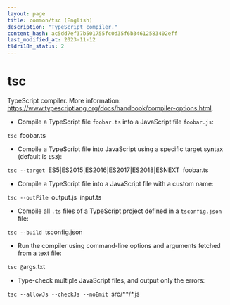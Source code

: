 ```yaml
---
layout: page
title: common/tsc (English)
description: "TypeScript compiler."
content_hash: ac5dd7ef37b501755fc0d35f6b34612583402eff
last_modified_at: 2023-11-12
tldri18n_status: 2
---
```

# tsc

TypeScript compiler.
More information: <https://www.typescriptlang.org/docs/handbook/compiler-options.html>.

- Compile a TypeScript file `foobar.ts` into a JavaScript file `foobar.js`:

`tsc `<span class="tldr-var badge badge-pill bg-dark-lm bg-white-dm text-white-lm text-dark-dm font-weight-bold">foobar.ts</span>

- Compile a TypeScript file into JavaScript using a specific target syntax (default is `ES3`):

`tsc --target `<span class="tldr-var badge badge-pill bg-dark-lm bg-white-dm text-white-lm text-dark-dm font-weight-bold">ES5|ES2015|ES2016|ES2017|ES2018|ESNEXT</span>` `<span class="tldr-var badge badge-pill bg-dark-lm bg-white-dm text-white-lm text-dark-dm font-weight-bold">foobar.ts</span>

- Compile a TypeScript file into a JavaScript file with a custom name:

`tsc --outFile `<span class="tldr-var badge badge-pill bg-dark-lm bg-white-dm text-white-lm text-dark-dm font-weight-bold">output.js</span>` `<span class="tldr-var badge badge-pill bg-dark-lm bg-white-dm text-white-lm text-dark-dm font-weight-bold">input.ts</span>

- Compile all `.ts` files of a TypeScript project defined in a `tsconfig.json` file:

`tsc --build `<span class="tldr-var badge badge-pill bg-dark-lm bg-white-dm text-white-lm text-dark-dm font-weight-bold">tsconfig.json</span>

- Run the compiler using command-line options and arguments fetched from a text file:

`tsc @`<span class="tldr-var badge badge-pill bg-dark-lm bg-white-dm text-white-lm text-dark-dm font-weight-bold">args.txt</span>

- Type-check multiple JavaScript files, and output only the errors:

`tsc --allowJs --checkJs --noEmit `<span class="tldr-var badge badge-pill bg-dark-lm bg-white-dm text-white-lm text-dark-dm font-weight-bold">src/**/*.js</span>
